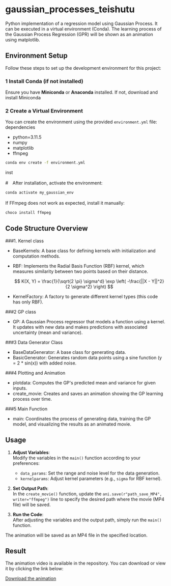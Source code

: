 # gaussian_processes_teishutu
Python implementation of a regression model using Gaussian Process. It can be executed in a virtual environment (Conda).
The learning process of the Gaussian Process Regression (GPR) will be shown as an animation using matplotlib.

## Environment Setup

Follow these steps to set up the development environment for this project:

### 1 Install Conda (if not installed)
Ensure you have **Miniconda** or **Anaconda** installed. If not, download and install Miniconda

### 2️ Create a Virtual Environment
You can create the environment using the provided `environment.yml` file:
dependencies
  - python=3.11.5
  - numpy
  - matplotlib
  - ffmpeg
    
```bash
conda env create -f environment.yml
```
inst

#　After installation, activate the environment:
　
```bash
conda activate my_gaussian_env
```

If FFmpeg does not work as expected, install it manually:
　
```bash
choco install ffmpeg
```

## Code Structure Overview
###1. Kernel class
 - BaseKernels: A base class for defining kernels with initialization and computation methods.
 - RBF: Implements the Radial Basis Function (RBF) kernel, which measures similarity between two points based on their distance.
   
   $$ K(X, Y) = \frac{1}{\sqrt{2 \pi} \sigma^d} \exp \left( -\frac{||X - Y||^2}{2 \sigma^2} \right) $$
   
 - KernelFactory: A factory to generate different kernel types (this code has only RBF).
   
###2 GP class
 - GP: A Gaussian Process regressor that models a function using a kernel. It updates with new data and makes predictions with associated uncertainty (mean and variance).

###3 Data Generator Class
 - BaseDataGenerator: A base class for generating data.
 - BasicGenerator: Generates random data points using a sine function (y = 2 * sin(x)) with added noise.
 
###4 Plotting and Animation
 - plotdata: Computes the GP's predicted mean and variance for given inputs.
 - create_movie: Creates and saves an animation showing the GP learning process over time.

###5 Main Function
 - main: Coordinates the process of generating data, training the GP model, and visualizing the results as an animated movie.

## Usage
1. **Adjust Variables**:  
   Modify the variables in the `main()` function according to your preferences:
   - `data_params`: Set the range and noise level for the data generation.
   - `kernelparams`: Adjust kernel parameters (e.g., `sigma` for RBF kernel).
   
2. **Set Output Path**:  
   In the `create_movie()` function, update the `ani.save(r"path_save_MP4", writer="ffmpeg")` line to specify the desired path where the movie (MP4 file) will be saved.

3. **Run the Code**:  
   After adjusting the variables and the output path, simply run the `main()` function.

The animation will be saved as an MP4 file in the specified location.

## Result
The animation video is available in the repository. You can download or view it by clicking the link below:

[Download the animation](./assets/movie.mp4)
